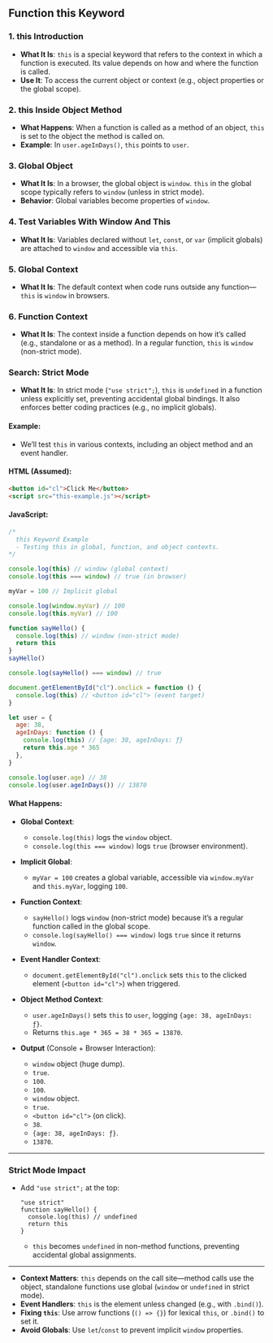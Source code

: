 ## Function this Keyword

### 1. this Introduction
- **What It Is**: `this` is a special keyword that refers to the context in which a function is executed. Its value depends on how and where the function is called.
- **Use It**: To access the current object or context (e.g., object properties or the global scope).

### 2. this Inside Object Method
- **What Happens**: When a function is called as a method of an object, `this` is set to the object the method is called on.
- **Example**: In `user.ageInDays()`, `this` points to `user`.

### 3. Global Object
- **What It Is**: In a browser, the global object is `window`. `this` in the global scope typically refers to `window` (unless in strict mode).
- **Behavior**: Global variables become properties of `window`.

### 4. Test Variables With Window And This
- **What It Is**: Variables declared without `let`, `const`, or `var` (implicit globals) are attached to `window` and accessible via `this`.

### 5. Global Context
- **What It Is**: The default context when code runs outside any function—`this` is `window` in browsers.

### 6. Function Context
- **What It Is**: The context inside a function depends on how it’s called (e.g., standalone or as a method). In a regular function, `this` is `window` (non-strict mode).

### Search: Strict Mode
- **What It Is**: In strict mode (`"use strict";`), `this` is `undefined` in a function unless explicitly set, preventing accidental global bindings. It also enforces better coding practices (e.g., no implicit globals).

#### Example:
- We’ll test `this` in various contexts, including an object method and an event handler.

#### HTML (Assumed):
```html
<button id="cl">Click Me</button>
<script src="this-example.js"></script>
```

#### JavaScript:
```javascript
/*
  this Keyword Example
  - Testing this in global, function, and object contexts.
*/

console.log(this) // window (global context)
console.log(this === window) // true (in browser)

myVar = 100 // Implicit global

console.log(window.myVar) // 100
console.log(this.myVar) // 100

function sayHello() {
  console.log(this) // window (non-strict mode)
  return this
}
sayHello()

console.log(sayHello() === window) // true

document.getElementById("cl").onclick = function () {
  console.log(this) // <button id="cl"> (event target)
}

let user = {
  age: 38,
  ageInDays: function () {
    console.log(this) // {age: 38, ageInDays: ƒ}
    return this.age * 365
  },
}

console.log(user.age) // 38
console.log(user.ageInDays()) // 13870
```

#### What Happens:
- **Global Context**:
  - `console.log(this)` logs the `window` object.
  - `console.log(this === window)` logs `true` (browser environment).

- **Implicit Global**:
  - `myVar = 100` creates a global variable, accessible via `window.myVar` and `this.myVar`, logging `100`.

- **Function Context**:
  - `sayHello()` logs `window` (non-strict mode) because it’s a regular function called in the global scope.
  - `console.log(sayHello() === window)` logs `true` since it returns `window`.

- **Event Handler Context**:
  - `document.getElementById("cl").onclick` sets `this` to the clicked element (`<button id="cl">`) when triggered.

- **Object Method Context**:
  - `user.ageInDays()` sets `this` to `user`, logging `{age: 38, ageInDays: ƒ}`.
  - Returns `this.age * 365 = 38 * 365 = 13870`.

- **Output** (Console + Browser Interaction):
  - `window` object (huge dump).
  - `true`.
  - `100`.
  - `100`.
  - `window` object.
  - `true`.
  - `<button id="cl">` (on click).
  - `38`.
  - `{age: 38, ageInDays: ƒ}`.
  - `13870`.

---

### Strict Mode Impact
- Add `"use strict";` at the top:
  ```javascript:disable-run
  "use strict"
  function sayHello() {
    console.log(this) // undefined
    return this
  }
  ```
  - `this` becomes `undefined` in non-method functions, preventing accidental global assignments.

---


- **Context Matters**: `this` depends on the call site—method calls use the object, standalone functions use global (`window` or `undefined` in strict mode).
- **Event Handlers**: `this` is the element unless changed (e.g., with `.bind()`).
- **Fixing `this`**: Use arrow functions (`() => {}`) for lexical `this`, or `.bind()` to set it.
- **Avoid Globals**: Use `let`/`const` to prevent implicit `window` properties.

```
